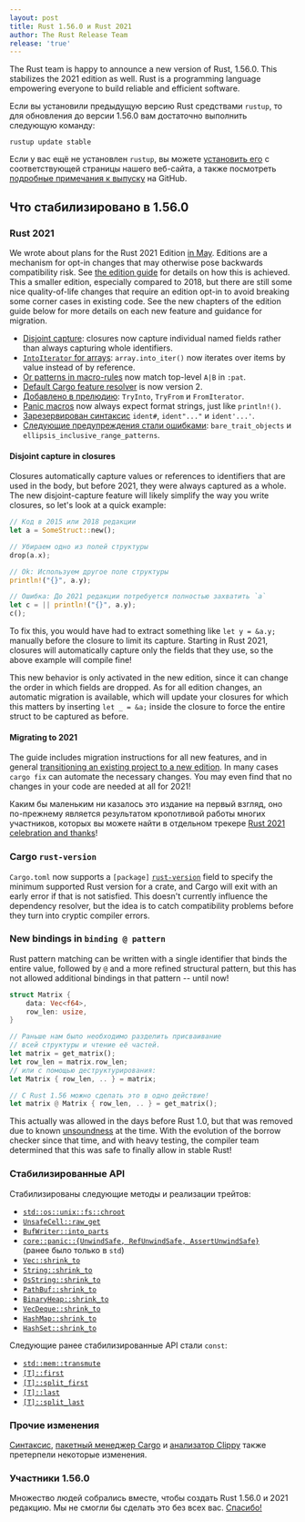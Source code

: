 ```yaml
---
layout: post
title: Rust 1.56.0 и Rust 2021
author: The Rust Release Team
release: 'true'
---
```


The Rust team is happy to announce a new version of Rust, 1.56.0. This stabilizes the 2021 edition as well. Rust is a programming language empowering everyone to build reliable and efficient software.

Если вы установили предыдущую версию Rust средствами `rustup`, то для обновления до версии 1.56.0 вам достаточно выполнить следующую команду:

```console
rustup update stable
```

Если у вас ещё не установлен `rustup`, вы можете [установить его](https://www.rust-lang.org/install.html) с соответствующей страницы нашего веб-сайта, а также посмотреть [подробные примечания к выпуску](https://github.com/rust-lang/rust/blob/master/RELEASES.md#version-1560-2021-10-21) на GitHub.

## Что стабилизировано в 1.56.0

### Rust 2021

We wrote about plans for the Rust 2021 Edition [in May](https://blog.rust-lang.org/2021/05/11/edition-2021.html). Editions are a mechanism for opt-in changes that may otherwise pose backwards compatibility risk. See [the edition guide](https://doc.rust-lang.org/stable/edition-guide/editions/index.html) for details on how this is achieved. This a smaller edition, especially compared to 2018, but there are still some nice quality-of-life changes that require an edition opt-in to avoid breaking some corner cases in existing code. See the new chapters of the edition guide below for more details on each new feature and guidance for migration.

- [Disjoint capture](https://doc.rust-lang.org/edition-guide/rust-2021/disjoint-capture-in-closures.html): closures now capture individual named fields rather than always capturing whole identifiers.
- [`IntoIterator` for arrays](https://doc.rust-lang.org/edition-guide/rust-2021/IntoIterator-for-arrays.html): `array.into_iter()` now iterates over items by value instead of by reference.
- [Or patterns in macro-rules](https://doc.rust-lang.org/edition-guide/rust-2021/or-patterns-macro-rules.html) now match top-level `A|B` in `:pat`.
- [Default Cargo feature resolver](https://doc.rust-lang.org/edition-guide/rust-2021/default-cargo-resolver.html) is now version 2.
- [Добавлено в прелюдию](https://doc.rust-lang.org/edition-guide/rust-2021/prelude.html): `TryInto`, `TryFrom` и `FromIterator`.
- [Panic macros](https://doc.rust-lang.org/edition-guide/rust-2021/panic-macro-consistency.html) now always expect format strings, just like `println!()`.
- [Зарезервирован синтаксис](https://doc.rust-lang.org/edition-guide/rust-2021/reserving-syntax.html) `ident#`, `ident"..."` и `ident'...'`.
- [Следующие предупреждения стали ошибками](https://doc.rust-lang.org/edition-guide/rust-2021/warnings-promoted-to-error.html): `bare_trait_objects` и `ellipsis_inclusive_range_patterns`.

#### Disjoint capture in closures

Closures automatically capture values or references to identifiers that are used in the body, but before 2021, they were always captured as a whole. The new disjoint-capture feature will likely simplify the way you write closures, so let's look at a quick example:

```rust
// Код в 2015 или 2018 редакции
let a = SomeStruct::new();

// Убираем одно из полей структуры
drop(a.x);

// Ok: Используем другое поле структуры
println!("{}", a.y);

// Ошибка: До 2021 редакции потребуется полностью захватить `a`
let c = || println!("{}", a.y);
c();
```

To fix this, you would have had to extract something like `let y = &a.y;` manually before the closure to limit its capture. Starting in Rust 2021, closures will automatically capture only the fields that they use, so the above example will compile fine!

This new behavior is only activated in the new edition, since it can change the order in which fields are dropped. As for all edition changes, an automatic migration is available, which will update your closures for which this matters by inserting `let _ = &a;` inside the closure to force the entire struct to be captured as before.

#### Migrating to 2021

The guide includes migration instructions for all new features, and in general [transitioning an existing project to a new edition](https://doc.rust-lang.org/edition-guide/editions/transitioning-an-existing-project-to-a-new-edition.html). In many cases `cargo fix` can automate the necessary changes. You may even find that no changes in your code are needed at all for 2021!

Каким бы маленьким ни казалось это издание на первый взгляд, оно по-прежнему является результатом кропотливой работы многих участников, которых вы можете найти в отдельном трекере [Rust 2021 celebration and thanks](https://github.com/rust-lang/rust/issues/88623)!

### Cargo `rust-version`

`Cargo.toml` now supports a `[package]` [`rust-version`](https://doc.rust-lang.org/cargo/reference/manifest.html#the-rust-version-field) field to specify the minimum supported Rust version for a crate, and Cargo will exit with an early error if that is not satisfied. This doesn't currently influence the dependency resolver, but the idea is to catch compatibility problems before they turn into cryptic compiler errors.

### New bindings in `binding @ pattern`

Rust pattern matching can be written with a single identifier that binds the entire value, followed by `@` and a more refined structural pattern, but this has not allowed additional bindings in that pattern -- until now!

```rust
struct Matrix {
    data: Vec<f64>,
    row_len: usize,
}

// Раньше нам было необходимо разделить присваивание
// всей структуры и чтение её частей.
let matrix = get_matrix();
let row_len = matrix.row_len;
// или с помощью деструктурирования:
let Matrix { row_len, .. } = matrix;

// С Rust 1.56 можно сделать это в одно действие!
let matrix @ Matrix { row_len, .. } = get_matrix();
```

This actually was allowed in the days before Rust 1.0, but that was removed due to known [unsoundness](https://github.com/rust-lang/rust/pull/16053) at the time. With the evolution of the borrow checker since that time, and with heavy testing, the compiler team determined that this was safe to finally allow in stable Rust!

### Стабилизированные API

Стабилизированы следующие методы и реализации трейтов:

- [`std::os::unix::fs::chroot`](https://doc.rust-lang.org/stable/std/os/unix/fs/fn.chroot.html)
- [`UnsafeCell::raw_get`](https://doc.rust-lang.org/stable/std/cell/struct.UnsafeCell.html#method.raw_get)
- [`BufWriter::into_parts`](https://doc.rust-lang.org/stable/std/io/struct.BufWriter.html#method.into_parts)
- [`core::panic::{UnwindSafe, RefUnwindSafe, AssertUnwindSafe}`](https://github.com/rust-lang/rust/pull/84662)<br> (ранее было только в `std`)
- [`Vec::shrink_to`](https://doc.rust-lang.org/stable/std/vec/struct.Vec.html#method.shrink_to)
- [`String::shrink_to`](https://doc.rust-lang.org/stable/std/string/struct.String.html#method.shrink_to)
- [`OsString::shrink_to`](https://doc.rust-lang.org/stable/std/ffi/struct.OsString.html#method.shrink_to)
- [`PathBuf::shrink_to`](https://doc.rust-lang.org/stable/std/path/struct.PathBuf.html#method.shrink_to)
- [`BinaryHeap::shrink_to`](https://doc.rust-lang.org/stable/std/collections/struct.BinaryHeap.html#method.shrink_to)
- [`VecDeque::shrink_to`](https://doc.rust-lang.org/stable/std/collections/struct.VecDeque.html#method.shrink_to)
- [`HashMap::shrink_to`](https://doc.rust-lang.org/stable/std/collections/hash_map/struct.HashMap.html#method.shrink_to)
- [`HashSet::shrink_to`](https://doc.rust-lang.org/stable/std/collections/hash_set/struct.HashSet.html#method.shrink_to)

Следующие ранее стабилизированные API стали `const`:

- [`std::mem::transmute`](https://doc.rust-lang.org/stable/std/mem/fn.transmute.html)
- [`[T]::first`](https://doc.rust-lang.org/stable/std/primitive.slice.html#method.first)
- [`[T]::split_first`](https://doc.rust-lang.org/stable/std/primitive.slice.html#method.split_first)
- [`[T]::last`](https://doc.rust-lang.org/stable/std/primitive.slice.html#method.last)
- [`[T]::split_last`](https://doc.rust-lang.org/stable/std/primitive.slice.html#method.split_last)

### Прочие изменения

[Синтаксис](https://github.com/rust-lang/rust/blob/master/RELEASES.md#version-1560-2021-10-21), [пакетный менеджер Cargo](https://github.com/rust-lang/cargo/blob/master/CHANGELOG.md#cargo-156-2021-10-21) и [анализатор Clippy](https://github.com/rust-lang/rust-clippy/blob/master/CHANGELOG.md#rust-156) также претерпели некоторые изменения.

### Участники 1.56.0

Множество людей собрались вместе, чтобы создать Rust 1.56.0 и 2021 редакцию. Мы не смогли бы сделать это без всех вас. [Спасибо!](https://thanks.rust-lang.org/rust/1.56.0/)
